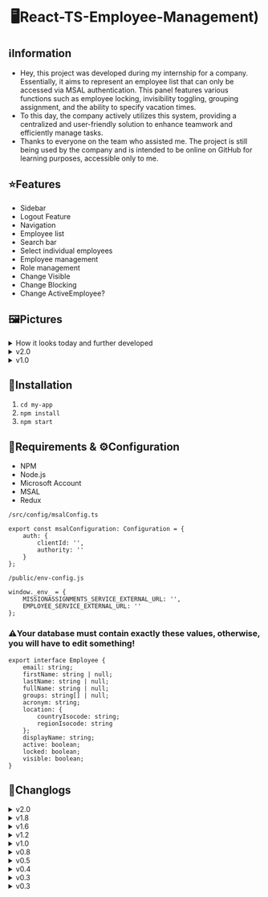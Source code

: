 <h1 align="center">🖥️React-TS-Employee-Management)</h1>

## ℹ️Information
- Hey, this project was developed during my internship for a company. Essentially, it aims to represent an employee list that can only be accessed via MSAL authentication. This panel features various functions such as employee locking, invisibility toggling, grouping assignment, and the ability to specify vacation times.
- To this day, the company actively utilizes this system, providing a centralized and user-friendly solution to enhance teamwork and efficiently manage tasks.
- Thanks to everyone on the team who assisted me. The project is still being used by the company and is intended to be online on GitHub for learning purposes, accessible only to me.

## ⭐Features
- Sidebar
- Logout Feature
- Navigation
- Employee list
- Search bar
- Select individual employees
- Employee management
- Role management
- Change Visible
- Change Blocking
- Change ActiveEmployee?

## 🖼️Pictures
<details>
<summary>How it looks today and further developed</summary>
    
![FotoJet (1)](https://github.com/Zerofour04/React-TS-Employee-Management/assets/60815764/14cbf59a-de44-432c-8597-31a28239afd3)
    
</details>

<details>
<summary>v2.0</summary>
    
![v2 0](https://user-images.githubusercontent.com/60815764/163386840-d28988b6-b940-40d5-b895-39da54b34e18.png)
    
![v2 0-S](https://user-images.githubusercontent.com/60815764/163386871-3444711f-5713-4adc-9d2a-8dc502b8056d.png)
    
![v2 0-3](https://user-images.githubusercontent.com/60815764/163386897-286917b3-665a-4c66-bb7f-eb43402571b4.png)
    
![v2 0-2](https://user-images.githubusercontent.com/60815764/163386905-e670e35d-1cd4-4093-96e5-01040a692237.png)
    
</details>


<details>
<summary>v1.0</summary>
    
![React Bild](https://user-images.githubusercontent.com/60815764/162760988-09275d07-3ede-42f1-bbc1-9250250d490d.png)
    
</details>

## 📗Installation
1. `cd my-app`
2. `npm install`
3. `npm start`

## 🧱Requirements & ⚙️Configuration
- NPM
- Node.js
- Microsoft Account 
- MSAL
- Redux

`/src/config/msalConfig.ts`
```
export const msalConfiguration: Configuration = {
    auth: {
        clientId: '',
        authority: ''
    }
};
```

`/public/env-config.js`
```
window._env_ = {
    MISSIONASSIGNMENTS_SERVICE_EXTERNAL_URL: '',
    EMPLOYEE_SERVICE_EXTERNAL_URL: ''    
};
```

### ⚠️Your database must contain exactly these values, otherwise, you will have to edit something!
```
export interface Employee {
    email: string;
    firstName: string | null;
    lastName: string | null;
    fullName: string | null;
    groups: string[] | null;
    acronym: string;
    location: {
        countryIsocode: string;
        regionIsocode: string
    };
    displayName: string;
    active: boolean;
    locked: boolean;
    visible: boolean;
}
```

## 🔧Changlogs

<details>
<summary>v2.0</summary>
- Integrated Employee-Locked, Employee-Visible, Employee-Locked and Employee-Active functions
- BugFixes
- Codecleanup
- Design changed      
</details>

<details>
<summary>v1.8</summary>
- Roles can be removed/added    
</details>

<details>
<summary>v1.6</summary>
- Integrated select Employee and Sidebar 
</details>

<details>
<summary>v1.2</summary>
- Pre-release
</details>

<details>
<summary>v1.0</summary>
- Added Sidebar
- Added Navigation
- Reworked LogOut
- Fixed some bugs
</details>

<details>
<summary>v0.8</summary>
- Updated Header
- Added Dropdown menu
- Changed design
</details>

<details>
<summary>v0.5</summary>
- Reworked the repo
</details>

<details>
<summary>v0.4</summary>
- Fixed LogOut
</details>

<details>
<summary>v0.3</summary>
- Created header
</details>

<details>
<summary>v0.3</summary>
- Integrated MSAL
</details>
